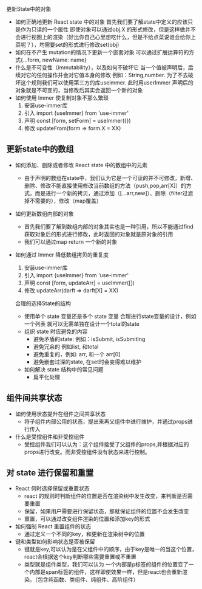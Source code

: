 更新State中的对象
- 如何正确地更新 React state 中的对象
  首先我们要了解state中定义的应该只是作为只读的一个属性 即使对象可以通过obj.X 的形式修改，但是这样做并不会进行视图上的渲染（好比你自己心里想吃什么，但是不给点菜说谁会给你上菜呢？），均需要set的形式进行修改set(obj)
- 如何在不产生 mutation的情况下更新一个嵌套对象
  可以通过扩展运算符的方式{...form, newName: name}
- 什么是不可变性（immutability），以及如何不破坏它
  当一个值被声明后，后续对它的任何操作并会对它值本身的修改 例如：String,number.  为了不去破坏这个规则我们可以使用第三方的库useimmer.
  此时用userImmer 声明后的对象就是不可变的，当修改后其实会返回一个新的对象
- 如何使用 Immer 使复制对象不那么繁琐
  1. 安装use-immer库
  2. 引入 import {useImmer} from 'use-immer'
  3. 声明 const [form, setForm] = useImmer({})
  4. 修改 updateFrom(form => form.X = XX)

## 更新state中的数组
- 如何添加、删除或者修改 React state 中的数组中的元素
  - 由于声明的数组在state中，我们认为它是一个可读的并不可修改，新增、删除、修改不能直接使用修改当前数组的方法（push,pop,arr[X]）的方式，而是进行一个新的拷贝，通过添加（[...arr,new]）、删除（filter过滤掉不需要的），修改（map覆盖）
- 如何更新数组内部的对象
  - 首先我们要了解到数组内部的对象其实也是一种引用，所以不能通过find获取对象后的形式进行修改，此时返回的对象就是原对象的引用
  - 我们可以通过map return 一个新的对象
- 如何通过 Immer 降低数组拷贝的重复度
  1. 安装use-immer库
  2. 引入 import {useImmer} from 'use-immer'
  3. 声明 const [form, updateArr] = useImmer([])
  4. 修改 updateArr(darft => darft[X] = XX)

  合理的选择State的结构
  - 使用单个 state 变量还是多个 state 变量
    合理进行state变量的设计，例如一个列表 就可以无需单独在设计一个total的state
  - 组织 state 时应避免的内容
    - 避免矛盾的state: 例如：isSubmit, isSubmitIng
    - 避免冗余的 例如list, 和total
    - 避免重复的，例如: arr, 和一个 arr[0]
    - 避免嵌套过深的state, 在set时会变得难以维护
  - 如何解决 state 结构中的常见问题
    - 扁平化处理

## 组件间共享状态
- 如何使用状态提升在组件之间共享状态
  - 将子组件内部公用的状态，提出来再父组件中进行维护，并通过props进行传入
- 什么是受控组件和非受控组件
  - 受控组件我们可以认为：这个组件接受了父组件的props,并根据对应的props进行改变。而非受控组件没有状态来进行控制。

## 对 state 进行保留和重置
- React 何时选择保留或重置状态
  - react 的规则时判断组件的位置是否在渲染树中发生改变，来判断是否需要重置
  - 保留，如果用户需要进行保留状态，那就保证组件的位置不会发生改变
  - 重置，可以通过改变组件渲染的位置和添加key的形式
- 如何强制 React 重置组件的状态
  - 通过定义一个不同的key，和更新在渲染树中的位置
- 键和类型如何影响状态是否被保留
  - 键就是key,可以认为是在父组件中的顺序，由于key是唯一的当这个位置，react会根据这个key判断哪些需要重置或不重置
  - 类型就是组件类型，我们可以认为 一个内部是p标签的组件的位置变了一个内部是span标签的组件，这样即使效果一样，但是react也会重新渲染。（包含纯函数、类组件、纯组件、高阶组件）
